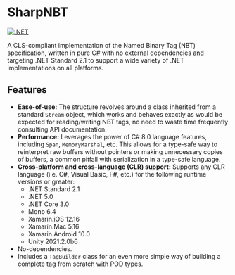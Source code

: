 # SharpNBT

[![.NET](https://github.com/ForeverZer0/SharpNBT/actions/workflows/dotnet.yml/badge.svg)](https://github.com/ForeverZer0/SharpNBT/actions/workflows/dotnet.yml)

A CLS-compliant implementation of the Named Binary Tag (NBT) specification, written in pure C# with no external dependencies and targeting .NET Standard 2.1 to support a wide variety of .NET implementations on all platforms.

## Features

* **Ease-of-use:** The structure revolves around a class inherited from a standard `Stream` object, which works and behaves exactly as would be expected for reading/writing NBT tags, no need to waste time frequently consulting API documentation.
* **Performance:**  Leverages the power of C# 8.0 language features, including `Span`, `MemoryMarshal`, etc. This allows for a type-safe way to reinterpret raw buffers without pointers or making unnecessary copies of buffers, a common pitfall with serialization in a type-safe language.
* **Cross-platform and cross-language (CLR) support:** Supports any CLR language (i.e. C#, Visual Basic, F#, etc.) for the following runtime versions or greater:
    * .NET Standard 2.1
    * .NET 5.0
    * .NET Core 3.0
    * Mono 6.4
    * Xamarin.iOS 12.16
    * Xamarin.Mac 5.16
    * Xamarin.Android 10.0
    * Unity 2021.2.0b6
* No-dependencies. 
* Includes a `TagBuilder` class for an even more simple way of building a complete tag from scratch with POD types.
